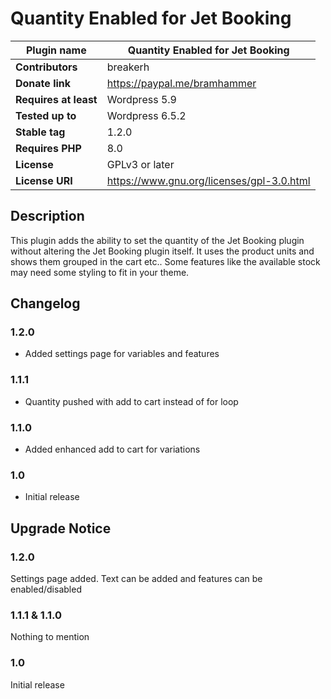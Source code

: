 # Quantity Enabled for Jet Booking

| **Plugin name**       | Quantity Enabled for Jet Booking          |
|-----------------------|-------------------------------------------|
| **Contributors**      | breakerh                                  |
| **Donate link**       | https://paypal.me/bramhammer              |
| **Requires at least** | Wordpress 5.9                             |
| **Tested up to**      | Wordpress 6.5.2                           |
| **Stable tag**        | 1.2.0                                     |
| **Requires PHP**      | 8.0                                       |
| **License**           | GPLv3 or later                            |
| **License URI**       | https://www.gnu.org/licenses/gpl-3.0.html |

## Description

This plugin adds the ability to set the quantity of the Jet Booking plugin without altering the Jet Booking plugin itself.
It uses the product units and shows them grouped in the cart etc..
Some features like the available stock may need some styling to fit in your theme.

## Changelog

### 1.2.0
* Added settings page for variables and features

### 1.1.1
* Quantity pushed with add to cart instead of for loop

### 1.1.0
* Added enhanced add to cart for variations

### 1.0
* Initial release

## Upgrade Notice

### 1.2.0
Settings page added. Text can be added and features can be enabled/disabled

### 1.1.1 & 1.1.0
Nothing to mention

### 1.0
Initial release
